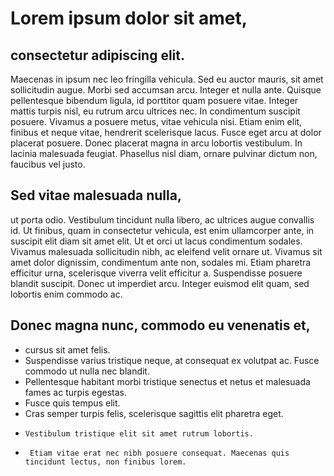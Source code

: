  # Lorem ipsum dolor sit amet,
 
 
## consectetur adipiscing elit.
Maecenas in ipsum nec leo fringilla vehicula. Sed eu auctor mauris, sit amet sollicitudin augue. Morbi sed accumsan arcu. Integer et nulla ante. Quisque pellentesque bibendum ligula, id porttitor quam posuere vitae. Integer mattis turpis nisl, eu rutrum arcu ultrices nec. In condimentum suscipit posuere. Vivamus a posuere metus, vitae vehicula nisi. Etiam enim elit, finibus et neque vitae, hendrerit scelerisque lacus. Fusce eget arcu at dolor placerat posuere. Donec placerat magna in arcu lobortis vestibulum. In lacinia malesuada feugiat. Phasellus nisl diam, ornare pulvinar dictum non, faucibus vel justo.


## Sed vitae malesuada nulla,
ut porta odio. Vestibulum tincidunt nulla libero, ac ultrices augue convallis id. Ut finibus, quam in consectetur vehicula, est enim ullamcorper ante, in suscipit elit diam sit amet elit. Ut et orci ut lacus condimentum sodales. Vivamus malesuada sollicitudin nibh, ac eleifend velit ornare ut. Vivamus sit amet dolor dignissim, condimentum ante non, sodales mi. Etiam pharetra efficitur urna, scelerisque viverra velit efficitur a. Suspendisse posuere blandit suscipit. Donec ut imperdiet arcu. Integer euismod elit quam, sed lobortis enim commodo ac.

## Donec magna nunc, commodo eu venenatis et,
* cursus sit amet felis. 
* Suspendisse varius tristique neque, at consequat ex volutpat ac. Fusce commodo ut nulla nec blandit.
*  Pellentesque habitant morbi tristique senectus et netus et malesuada fames ac turpis egestas.
*   Fusce quis tempus elit.
*    Cras semper turpis felis, scelerisque sagittis elit pharetra eget.
*     Vestibulum tristique elit sit amet rutrum lobortis.
*      Etiam vitae erat nec nibh posuere consequat. Maecenas quis tincidunt lectus, non finibus lorem. 
